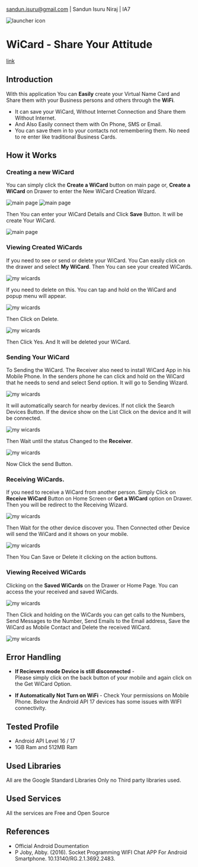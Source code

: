 
sandun.isuru@gmail.com | Sandun Isuru Niraj | IA7

![launcher icon](http://i65.tinypic.com/25flje0.jpg)
# WiCard - Share Your Attitude

[link](#introduction)

## Introduction
With this application You can __Easily__ create your Virtual Name Card and Share them with your Business persons and others through the __WiFi__. 
- It can save your WiCard, Without Internet Connection and Share them Without Internet. 
- And Also Easily connect them with On Phone, SMS or Email.
- You can save them in to your contacts not remembering them. No need to re enter like traditional Business Cards.

## How it Works

### Creating a new WiCard

You can simply click the __Create a WiCard__ button on main page or, __Create a WiCard__ on Drawer to enter the New WiCard Creation Wizard. 

![main page](http://i68.tinypic.com/2qvcltj.jpg)
![main page](http://i68.tinypic.com/ehdtp0.jpg)

Then You can enter your WiCard Details and Click __Save__ Button. It will be create Your WiCard.

![main page](http://i65.tinypic.com/282448o.jpg)

### Viewing Created WiCards

If you need to see or send or delete your WiCard. You Can easily click on the drawer and select __My WiCard__. Then You can see your created WiCards.

![my wicards](http://i64.tinypic.com/ux3zk.jpg)

If you need to delete on this. You can tap and hold on the WiCard and popup menu will appear.

![my wicards](http://i64.tinypic.com/p3ybq.jpg)

Then Click on Delete. 

![my wicards](http://i67.tinypic.com/se7xu0.jpg)

Then Click Yes. And It will be deleted your WiCard.

### Sending Your WiCard

To Sending the WiCard. The Receiver also need to install WiCard App in his Mobile Phone.
In the senders phone he can click and hold on the WiCard that he needs to send and select Send option.
It will go to Sending Wizard.

![my wicards](http://i65.tinypic.com/nye2rl.jpg)

It will automatically search for nearby devices. If not click the Search Devices Button. If the device show on the List Click on the device and It will be connected. 

![my wicards](http://i64.tinypic.com/11bk8ip.jpg)

Then Wait until the status Changed to the __Receiver__.

![my wicards](http://i68.tinypic.com/14c8d3b.jpg)

Now Click the send Button.

### Receiving WiCards.

If you need to receive a WiCard from another person. Simply Click on __Receive WiCard__ Button on Home Screen or __Get a WiCard__ option on Drawer.
Then you will be redirect to the Receiving Wizard.

![my wicards](http://i66.tinypic.com/6fz7sz.jpg)

Then Wait for the other device discover you. Then Connected other Device will send the WiCard and it shows on your mobile.

![my wicards](http://i64.tinypic.com/2w4mgkx.jpg)

Then You Can Save or Delete it clicking on the action buttons.

### Viewing Received WiCards

Clicking on the __Saved WiCards__ on the Drawer or Home Page. You can access the your received and saved WiCards. 

![my wicards](http://i63.tinypic.com/23rpf6u.jpg)

Then Click and holding on the WiCards you can get calls to the Numbers, Send Messages to the Number, Send Emails to the Email address, Save the WiCard as Mobile Contact and Delete the received WiCard.

![my wicards](http://i67.tinypic.com/vhutd.jpg)

## Error Handling

+ __If Recievers mode Device is still disconnected__ -  
    Please simply click on the back button of your mobile and again click on the Get WiCard Option.
    
+ __If Automatically Not Turn on WiFi__ - 
    Check Your permissions on Mobile Phone. Below the Android API 17 devices has some issues with WIFI connectivity.
    
## Tested Profile

  + Android API Level 16 / 17
  + 1GB Ram and 512MB Ram
  
## Used Libraries

All are the Google Standard Libraries Only no Third party libraries used.

## Used Services

All the services are Free and Open Source

## References

+ Official Android Doumentation
+ P Joby, Abby. (2016). Socket Programming WIFI Chat APP For Android Smartphone. 10.13140/RG.2.1.3692.2483.
